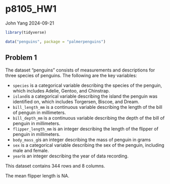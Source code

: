 p8105_HW1
================
John Yang
2024-09-21

``` r
library(tidyverse)
```

``` r
data("penguins", package = "palmerpenguins")
```

## Problem 1

The dataset “penguins” consists of measurements and descriptions for
three species of penguins. The following are the key variables:

- `species` is a categorical variable describing the species of the
  penguin, which includes Adelie, Gentoo, and Chinstrap.
- `island`is a categorical variable describing the island the penguin
  was identified on, which includes Torgersen, Biscoe, and Dream.
- `bill_length_mm` is a continuous variable describing the length of the
  bill of penguin in millimeters.
- `bill_depth_mm` is a continuous variable describing the depth of the
  bill of penguin in millimeters.
- `flipper_length_mm` is an integer describing the length of the flipper
  of penguin in millimeters.
- `body_mass_g`is an integer describing the mass of penguin in grams
- `sex` is a categorical variable describing the sex of the penguin,
  including male and female.
- `year`is an integer describing the year of data recording.

This dataset contains 344 rows and 8 columns.

The mean flipper length is NA.
